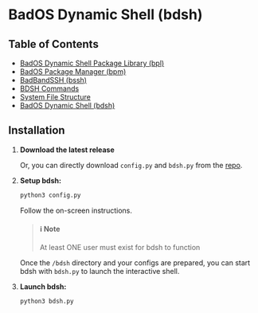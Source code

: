 

# BadOS Dynamic Shell (bdsh)

## Table of Contents

- [BadOS Dynamic Shell Package Library (bpl)](bpl.md)
- [BadOS Package Manager (bpm)](bpm.md)
- [BadBandSSH (bssh)](bssh.md)
- [BDSH Commands](commands.md)
- [System File Structure](file-structure.md)
- [BadOS Dynamic Shell (bdsh)](index.md)


## Installation

1. **Download the latest release**

    Or, you can directly download `config.py` and `bdsh.py` from the [repo](https://github.com/badtechnologies/bdsh).

2. **Setup bdsh:**

    ```sh
    python3 config.py
    ```

    Follow the on-screen instructions.

    > #### ℹ️ Note
    > At least ONE user must exist for bdsh to function

    Once the `/bdsh` directory and your configs are prepared, you can start bdsh with `bdsh.py` to launch the interactive shell.

3. **Launch bdsh:**

    ```sh
    python3 bdsh.py
    ```
